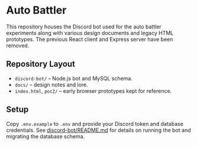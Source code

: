 # Auto Battler

This repository houses the Discord bot used for the auto battler experiments along with various design documents and legacy HTML prototypes. The previous React client and Express server have been removed.

## Repository Layout

- `discord-bot/` – Node.js bot and MySQL schema.
- `docs/` – design notes and lore.
- `index.html`, `poc2/` – early browser prototypes kept for reference.

## Setup

Copy `.env.example` to `.env` and provide your Discord token and database credentials. See [discord-bot/README.md](discord-bot/README.md) for details on running the bot and migrating the database schema.
